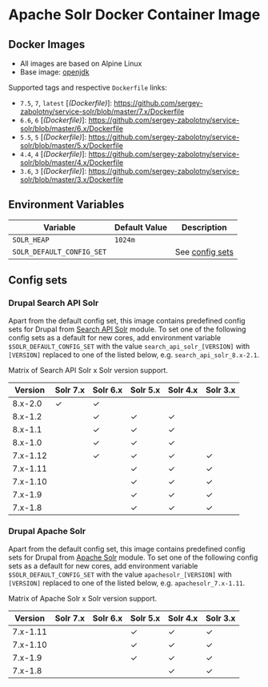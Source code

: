 # Apache Solr Docker Container Image

## Docker Images

* All images are based on Alpine Linux
* Base image: [openjdk](https://hub.docker.com/r/_/openjdk/)

Supported tags and respective `Dockerfile` links:

* `7.5`, `7`, `latest` [_(Dockerfile)_]: https://github.com/sergey-zabolotny/service-solr/blob/master/7.x/Dockerfile
* `6.6`, `6` [_(Dockerfile)_]: https://github.com/sergey-zabolotny/service-solr/blob/master/6.x/Dockerfile
* `5.5`, `5` [_(Dockerfile)_]: https://github.com/sergey-zabolotny/service-solr/blob/master/5.x/Dockerfile
* `4.4`, `4` [_(Dockerfile)_]: https://github.com/sergey-zabolotny/service-solr/blob/master/4.x/Dockerfile
* `3.6`, `3` [_(Dockerfile)_]: https://github.com/sergey-zabolotny/service-solr/blob/master/3.x/Dockerfile

## Environment Variables

| Variable                  | Default Value | Description                     |
| ------------------------- | ------------- | ------------------------------- |
| `SOLR_HEAP`               | `1024m `      |                                 |
| `SOLR_DEFAULT_CONFIG_SET` |               | See [config sets](#config-sets) |

## Config sets

### Drupal Search API Solr

Apart from the default config set, this image contains predefined config sets for Drupal from [Search API Solr](https://www.drupal.org/project/search_api_solr) module. To set one of the following config sets as a default for new cores, add environment variable `$SOLR_DEFAULT_CONFIG_SET` with the value `search_api_solr_[VERSION]` with `[VERSION]` replaced to one of the listed below, e.g. `search_api_solr_8.x-2.1`.

Matrix of Search API Solr x Solr version support.

| Version  | Solr 7.x | Solr 6.x | Solr 5.x | Solr 4.x | Solr 3.x |
| -------- | -------- | -------- | -------- | -------- | -------- |
| 8.x-2.0  | ✓        | ✓        |          |          |          |
| 8.x-1.2  |          | ✓        | ✓        | ✓        |          |
| 8.x-1.1  |          | ✓        | ✓        | ✓        |          |
| 8.x-1.0  |          | ✓        | ✓        | ✓        |          |
| 7.x-1.12 |          | ✓        | ✓        | ✓        | ✓        |
| 7.x-1.11 |          |          | ✓        | ✓        | ✓        |
| 7.x-1.10 |          |          | ✓        | ✓        | ✓        |
| 7.x-1.9  |          |          | ✓        | ✓        | ✓        |
| 7.x-1.8  |          |          | ✓        | ✓        | ✓        |

### Drupal Apache Solr

Apart from the default config set, this image contains predefined config sets for Drupal from [Apache Solr](https://www.drupal.org/project/apachesolr) module. To set one of the following config sets as a default for new cores, add environment variable `$SOLR_DEFAULT_CONFIG_SET` with the value `apachesolr_[VERSION]` with `[VERSION]` replaced to one of the listed below, e.g. `apachesolr_7.x-1.11`.

Matrix of Apache Solr x Solr version support.

| Version  | Solr 7.x | Solr 6.x | Solr 5.x | Solr 4.x | Solr 3.x |
| -------- | -------- | -------- | -------- | -------- | -------- |
| 7.x-1.11 |          |          | ✓        | ✓        | ✓        |
| 7.x-1.10 |          |          | ✓        | ✓        | ✓        |
| 7.x-1.9  |          |          | ✓        | ✓        | ✓        |
| 7.x-1.8  |          |          |          | ✓        | ✓        |

